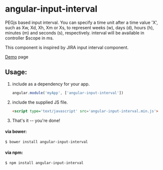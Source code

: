 # angular-input-interval
PEGjs based input interval. You can specify a time unit after a time value 'X', such as Xw, Xd, Xh, Xm or Xs, to represent weeks (w), days (d), hours (h), minutes (m) and seconds (s), respectively. interval will be available in controller $scope in ms.

This component is inspired by JIRA input interval component.

<a href="http://htmlpreview.github.io/?https://github.com/turixspot/angular-input-interval/blob/master/example/index.html" target="_blank">Demo</a> page

## Usage:

1. include as a dependency for your app.

    ```js
    angular.module('myApp', ['angular-input-interval'])
    ```
    
2. include the supplied JS file.

    ```html
    <script type='text/javascript' src='angular-input-interval.min.js'></script>
    ```

3. That's it -- you're done!

#### via bower:
```
$ bower install angular-input-interval
```
#### via npm:
```
$ npm install angular-input-interval
```
